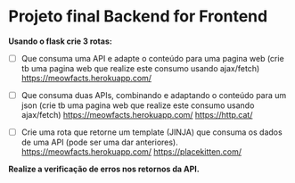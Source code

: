 # Projeto final Backend for Frontend

**Usando o flask crie 3 rotas:**

- [ ] Que consuma uma API e adapte o conteúdo para uma pagina web (crie tb uma pagina web que realize este consumo usando ajax/fetch)
https://meowfacts.herokuapp.com/

- [ ] Que consuma duas APIs, combinando e adaptando o conteúdo para um json (crie tb uma pagina web que realize este consumo usando ajax/fetch)
https://meowfacts.herokuapp.com/
https://http.cat/

- [ ] Crie uma rota que retorne um template (JINJA) que consuma os dados de uma API (pode ser uma dar anteriores).
https://meowfacts.herokuapp.com/
https://placekitten.com/
 
**Realize a verificação de erros nos retornos da API.**

